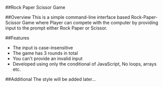 ##Rock Paper Scissor Game

##Overview
This is a simple command-line interface based Rock-Paper-Scissor Game where Player can compete with the computer by providing input to the prompt either Rock Paper or Scissor.

##Features

- The input is case-insensitive
- The game has 3 rounds in total
- You can't provide an invalid input
- Developed using only the conditional of JavaScript, No loops, arrays etc.

##Additional
The style will be added later...
